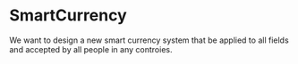 SmartCurrency
=============

We want to design a new smart currency system that be applied to all fields and accepted by all people in any controies. 
